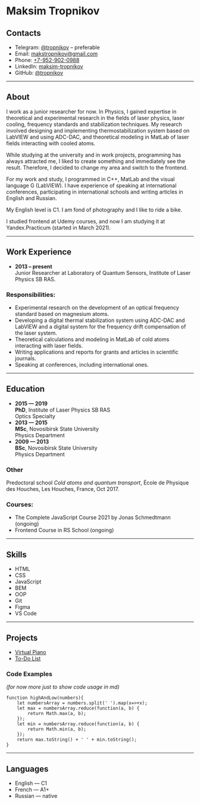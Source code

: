 # Maksim Tropnikov
## Contacts


* Telegram: [@tropnikov](https://t.me/tropnikov) – preferable
* Email: [makstropnikov@gmail.com](mailto:makstropnikov@gmail.com)
* Phone: [+7-952-902-0988](tel:+79529020988)
* LinkedIn: [maksim-tropnikov](https://www.linkedin.com/in/maksim-tropnikov)
* GitHub: [@tropnikov](https://github.com/tropnikov)

------
## About

I work as a junior researcher for now. In Physics, I gained expertise in theoretical and experimental research in the fields of laser physics, laser cooling, frequency standards and stabilization techniques. My research involved designing and implementing thermostabilization system based on LabVIEW and using ADC-DAC, and theoretical modeling in MatLab of laser fields interacting with cooled atoms.

While studying at the university and in work projects, programming has always attracted me, I liked to create something and immediately see the result. Therefore, I decided to change my area and switch to the frontend.

For my work and study, I programmed in C++, MatLab and the visual language G (LabVIEW). I have experience of speaking at international conferences, participating in international schools and writing articles in English and Russian.

My English level is C1. I am fond of photography and I like to ride a bike.

I studied frontend at Udemy courses, and now I am studying it at Yandex.Practicum (started in March 2021).

------

## Work Experience  

* __2013 – present__  
  Junior Researcher at Laboratory of Quantum Sensors, Institute of Laser Physics SB RAS.  

### Responsibilities:  
* Experimental research on the development of an optical frequency standard based on magnesium atoms.
* Developing a digital thermal stabilization system using ADC-DAC and LabVIEW and a digital system for the frequency drift compensation of the laser system.
* Theoretical calculations and modeling in MatLab of cold atoms interacting with laser fields.
* Writing applications and reports for grants and articles in scientific journals.
* Speaking at conferences, including international ones.    
------
## Education  

* __2015 — 2019__  
  __PhD__, Institute of Laser Physics SB RAS  
  Optics Specialty
* __2013 — 2015__  
  __MSc__, Novosibirsk State University    
  Physics Department
* __2009 — 2013__  
  __BSc__, Novosibirsk State University  
  Physics Department

### Other  
  Predoctoral school _Cold atoms and quantum transport_, École de Physique des Houches, Les Houches, France, Oct 2017.

### Courses:
  * The Complete JavaScript Course 2021 by Jonas Schmedtmann (ongoing)
  * Frontend Course in RS School (ongoing)

------
## Skills

* HTML
* CSS
* JavaScript
* BEM
* OOP
* Git
* Figma
* VS Code

------
## Projects

* [Virtual Piano](https://github.com/tropnikov/virtual-piano)
* [To-Do List](https://github.com/tropnikov/to-do-list)

### Code Examples

_(for now more just to show code usage in md)_  
```
function highAndLow(numbers){
    let numbersArray = numbers.split(' ').map(x=>+x);
    let max = numbersArray.reduce(function(a, b) {
        return Math.max(a, b);
    });
    let min = numbersArray.reduce(function(a, b) {
        return Math.min(a, b);
    });
    return max.toString() + ' ' + min.toString();
}
```  
------
## Languages

  * English — C1
  * French — A1+
  * Russian — native
